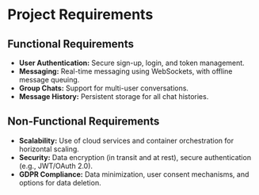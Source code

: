 # Project Requirements

## Functional Requirements
- **User Authentication:** Secure sign-up, login, and token management.
- **Messaging:** Real-time messaging using WebSockets, with offline message queuing.
- **Group Chats:** Support for multi-user conversations.
- **Message History:** Persistent storage for all chat histories.

## Non-Functional Requirements
- **Scalability:** Use of cloud services and container orchestration for horizontal scaling.
- **Security:** Data encryption (in transit and at rest), secure authentication (e.g., JWT/OAuth 2.0).
- **GDPR Compliance:** Data minimization, user consent mechanisms, and options for data deletion.
